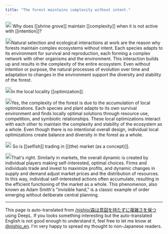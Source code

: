```yaml
---
title: "The forest maintains complexity without intent."
---
```


<img src='https://scrapbox.io/api/pages/nishio-en/nishio/icon' alt='nishio.icon' height="19.5"/> Why does [[shrine grove]] maintain [[complexity]] when it is not active with [[intention]]?

<img src='https://scrapbox.io/api/pages/nishio-en/gpt/icon' alt='gpt.icon' height="19.5"/>Natural selection and ecological interactions at work are the reason why forests maintain complex ecosystems without intent. Each species adapts to its environment for survival and reproduction, each forming a complex network with other organisms and the environment. This interaction builds up and results in the complexity of the entire ecosystem. Even without intention or purpose, the natural processes of evolution over time and adaptation to changes in the environment support the diversity and stability of the forest.

<img src='https://scrapbox.io/api/pages/nishio-en/nishio/icon' alt='nishio.icon' height="19.5"/>In the local locality [[optimization]].

<img src='https://scrapbox.io/api/pages/nishio-en/gpt/icon' alt='gpt.icon' height="19.5"/>Yes, the complexity of the forest is due to the accumulation of local optimizations. Each species and plant adapts to its own survival environment and finds locally optimal solutions through resource use, competition, and symbiotic relationships. These local optimizations interact with each other to maintain the complexity and stability of the ecosystem as a whole. Even though there is no intentional overall design, individual local optimizations create balance and diversity in the forest as a whole.

<img src='https://scrapbox.io/api/pages/nishio-en/nishio/icon' alt='nishio.icon' height="19.5"/> So is [[selfish]] trading in [[(the) market (as a concept)]].

<img src='https://scrapbox.io/api/pages/nishio-en/gpt/icon' alt='gpt.icon' height="19.5"/>That's right. Similarly in markets, the overall dynamic is created by individual players making self-interested, optimal choices. Firms and individuals trade and invest to maximize profits, and dynamic changes in supply and demand adjust market prices and the distribution of resources. In this way, individual self-interested actions often accumulate, resulting in the efficient functioning of the market as a whole. This phenomenon, also known as Adam Smith's "invisible hand," is a classic example of order emerging without deliberate central planning.

---
This page is auto-translated from [/nishio/森は意図を持たずに複雑さを保つ](https://scrapbox.io/nishio/森は意図を持たずに複雑さを保つ) using DeepL. If you looks something interesting but the auto-translated English is not good enough to understand it, feel free to let me know at [@nishio_en](https://twitter.com/nishio_en). I'm very happy to spread my thought to non-Japanese readers.